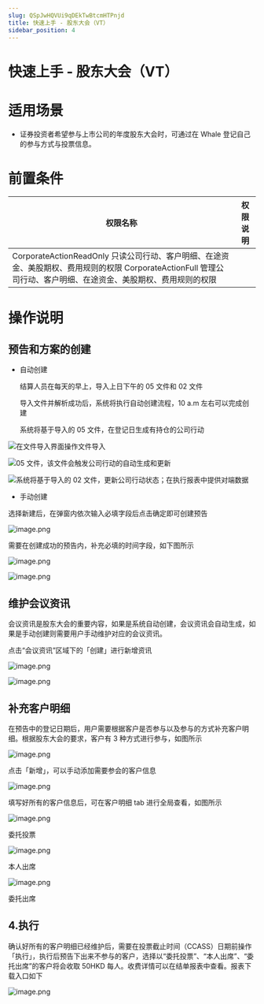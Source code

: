 ```yaml
---
slug: QSpJwHQVUi9qDEkTwBtcmHTPnjd
title: 快速上手 - 股东大会（VT）
sidebar_position: 4
---
```



# 快速上手 - 股东大会（VT）


# 适用场景

- 证券投资者希望参与上市公司的年度股东大会时，可通过在 Whale 登记自己的参与方式与投票信息。

# 前置条件


| 权限名称                                                                                                     | 权限说明 |
| -------------------------------------------------------------------------------------------------------- | ---- |
| CorporateActionReadOnly 只读公司行动、客户明细、在途资金、美股期权、费用规则的权限 CorporateActionFull 管理公司行动、客户明细、在途资金、美股期权、费用规则的权限  |      |


# 操作说明 


## 预告和方案的**创建**

- 自动创建

    结算人员在每天的早上，导入上日下午的 05 文件和 02 文件


    导入文件并解析成功后，系统将执行自动创建流程，10 a.m 左右可以完成创建


    系统将基于导入的 05 文件，在登记日生成有持仓的公司行动


![在文件导入界面操作文件导入](/assets/eccdba58bcd2b30fcfc0fffb31973311.png)


![05 文件，该文件会触发公司行动的自动生成和更新](/assets/c1d38c52dc5eb82e26e69a9fc7ee38ec.png)


![系统将基于导入的 02 文件，更新公司行动状态；在执行报表中提供对端数据](/assets/1d9ec4386ea83b3e38feeabd6b138197.png)

- 手动创建

选择新建后，在弹窗内依次输入必填字段后点击确定即可创建预告


![image.png](/assets/2da361228948f68f71b4a7debe4c6b6a.png)


需要在创建成功的预告内，补充必填的时间字段，如下图所示


![image.png](/assets/075ce55156072682182e9f3bd0fd0070.png)


![image.png](/assets/ebd34ed42bde9768a3dad469e14bf1d7.png)


## 维护会议资讯


会议资讯是股东大会的重要内容，如果是系统自动创建，会议资讯会自动生成，如果是手动创建则需要用户手动维护对应的会议资讯。


点击“会议资讯”区域下的「创建」进行新增资讯


![image.png](/assets/a81f27c94b525788c3f7792c31811043.png)


![image.png](/assets/5f6b17fe2ac41401ca93e0c9aa9f3d62.png)


## **补充客户明细**


在预告中的登记日期后，用户需要根据客户是否参与以及参与的方式补充客户明细。根据股东大会的要求，客户有 3 种方式进行参与，如图所示


![image.png](/assets/1651cb56f5dd80bfde7db2a69417f531.png)


点击「新增」，可以手动添加需要参会的客户信息


![image.png](/assets/21b06e7ff7e5acaae50e00df640e0ca0.png)


填写好所有的客户信息后，可在客户明细 tab 进行全局查看，如图所示


![image.png](/assets/bc2a2b0b9a11b875701aa458169b6d62.png)


委托投票


![image.png](/assets/e05e418ed029e300f6c04d949f251238.png)


本人出席


![image.png](/assets/1ad839cc98074af35bd933fa89377867.png)


委托出席


## 4.**执行**


确认好所有的客户明细已经维护后，需要在投票截止时间（CCASS）日期前操作「执行」，执行后预告下出来不参与的客户，选择以“委托投票”、“本人出席”、“委托出席”的客户将会收取 50HKD 每人。收费详情可以在结单报表中查看。报表下载入口如下


![image.png](/assets/bcde2d27699f2de86c9b75dc8f2f5bcf.png)


    


    

